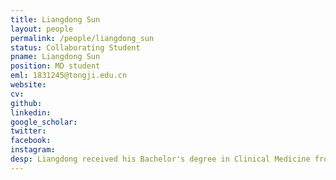 ```yaml
---
title: Liangdong Sun
layout: people
permalink: /people/liangdong_sun
status: Collaborating Student
pname: Liangdong Sun
position: MD student
eml: 1831245@tongji.edu.cn
website: 
cv: 
github: 
linkedin:
google_scholar: 
twitter: 
facebook: 
instagram:
desp: Liangdong received his Bachelor's degree in Clinical Medicine from The Second Military Medical University in 2018. His Current research is focusing on the multi-omics analysis of lung cancer.
---
```

